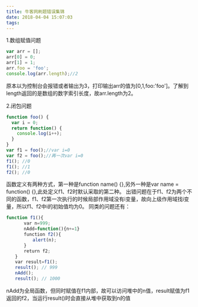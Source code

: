 ```yaml
---
title: 牛客网刷题错误集锦
date: 2018-04-04 15:07:03
tags:
---
```

1.数组赋值问题
~~~js
var arr = [];
arr[0] = 0;
arr[1] = 1;
arr.foo = 'foo';
console.log(arr.length);//2
~~~
原本以为控制台会报错或者输出为3，打印输出arr的值为[0,1,foo:'foo']。了解到length返回的是数组的数字索引长度，故arr.length为2。

2.闭包问题
~~~js
function foo() {
  var i = 0;
  return function() {
    console.log(i++);
  }
}
var f1 = foo();//var i=0
var f2 = foo();//再一次var i=0
f1(); //0
f1(); //1
f2(); //0
~~~
函数定义有两种方式，第一种是function name() {},另外一种是var name = function() {},此处定义f1、f2时默认采取的第二种。
出错问题在于f1、f2为两个不同的函数，f1、f2第一次执行的时候局部作用域没有i变量，故向上级作用域找i变量，所以f1、f2中i的初始值均为0。
同类的问题还有：
~~~js
function f1(){
　　　　var n=999;
　　　　nAdd=function(){n+=1}
　　　　function f2(){
　　　　　　alert(n);
　　　　}
　　　　return f2;
　　}
　　var result=f1();
　　result(); // 999
　　nAdd();
　　result(); // 1000
~~~
nAdd为全局函数，但同时赋值在f1内部，故可以访问堆中的n值，result赋值为f1返回的f2，当运行result()时会直接从堆中获取到n的值